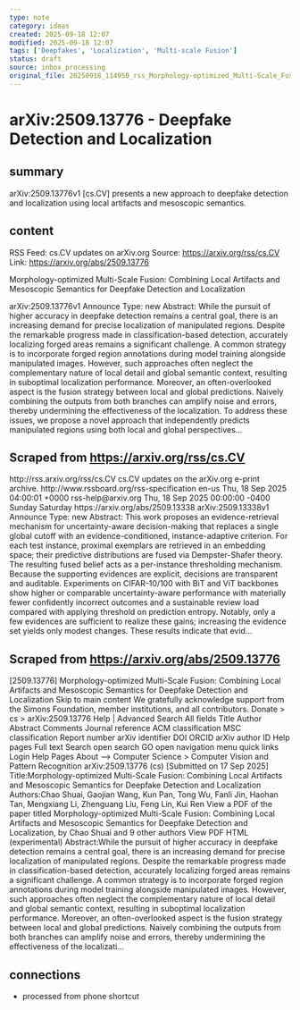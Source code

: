 ```yaml
---
type: note
category: ideas
created: 2025-09-18 12:07
modified: 2025-09-18 12:07
tags: ['Deepfakes', 'Localization', 'Multi-scale Fusion']
status: draft
source: inbox_processing
original_file: 20250918_114950_rss_Morphology-optimized_Multi-Scale_Fusion__Combining.txt
---
```


# arXiv:2509.13776 - Deepfake Detection and Localization

## summary
arXiv:2509.13776v1 [cs.CV] presents a new approach to deepfake detection and localization using local artifacts and mesoscopic semantics.

## content
RSS Feed: cs.CV updates on arXiv.org
Source: https://arxiv.org/rss/cs.CV
Link: https://arxiv.org/abs/2509.13776

Morphology-optimized Multi-Scale Fusion: Combining Local Artifacts and Mesoscopic Semantics for Deepfake Detection and Localization

arXiv:2509.13776v1 Announce Type: new Abstract: While the pursuit of higher accuracy in deepfake detection remains a central goal, there is an increasing demand for precise localization of manipulated regions. Despite the remarkable progress made in classification-based detection, accurately localizing forged areas remains a significant challenge. A common strategy is to incorporate forged region annotations during model training alongside manipulated images. However, such approaches often neglect the complementary nature of local detail and global semantic context, resulting in suboptimal localization performance. Moreover, an often-overlooked aspect is the fusion strategy between local and global predictions. Naively combining the outputs from both branches can amplify noise and errors, thereby undermining the effectiveness of the localization. To address these issues, we propose a novel approach that independently predicts manipulated regions using both local and global perspectives...

## Scraped from https://arxiv.org/rss/cs.CV
<?xml version='1.0' encoding='UTF-8'?>
<rss xmlns:arxiv="http://arxiv.org/schemas/atom" xmlns:dc="http://purl.org/dc/elements/1.1/" xmlns:atom="http://www.w3.org/2005/Atom" xmlns:content="http://purl.org/rss/1.0/modules/content/" version="2.0">
  <channel>
    <title>cs.CV updates on arXiv.org</title>
    <link>http://rss.arxiv.org/rss/cs.CV</link>
    <description>cs.CV updates on the arXiv.org e-print archive.</description>
    <atom:link href="http://rss.arxiv.org/rss/cs.CV" rel="self" type="application/rss+xml"/>
    <docs>http://www.rssboard.org/rss-specification</docs>
    <language>en-us</language>
    <lastBuildDate>Thu, 18 Sep 2025 04:00:01 +0000</lastBuildDate>
    <managingEditor>rss-help@arxiv.org</managingEditor>
    <pubDate>Thu, 18 Sep 2025 00:00:00 -0400</pubDate>
    <skipDays>
      <day>Sunday</day>
      <day>Saturday</day>
    </skipDays>
    <item>
      <title>Proximity-Based Evidence Retrieval for Uncertainty-Aware Neural Networks</title>
      <link>https://arxiv.org/abs/2509.13338</link>
      <description>arXiv:2509.13338v1 Announce Type: new 
Abstract: This work proposes an evidence-retrieval mechanism for uncertainty-aware decision-making that replaces a single global cutoff with an evidence-conditioned, instance-adaptive criterion. For each test instance, proximal exemplars are retrieved in an embedding space; their predictive distributions are fused via Dempster-Shafer theory. The resulting fused belief acts as a per-instance thresholding mechanism. Because the supporting evidences are explicit, decisions are transparent and auditable. Experiments on CIFAR-10/100 with BiT and ViT backbones show higher or comparable uncertainty-aware performance with materially fewer confidently incorrect outcomes and a sustainable review load compared with applying threshold on prediction entropy. Notably, only a few evidences are sufficient to realize these gains; increasing the evidence set yields only modest changes. These results indicate that evid...


## Scraped from https://arxiv.org/abs/2509.13776
[2509.13776] Morphology-optimized Multi-Scale Fusion: Combining Local Artifacts and Mesoscopic Semantics for Deepfake Detection and Localization Skip to main content We gratefully acknowledge support from the Simons Foundation, member institutions, and all contributors. Donate &gt; cs &gt; arXiv:2509.13776 Help | Advanced Search All fields Title Author Abstract Comments Journal reference ACM classification MSC classification Report number arXiv identifier DOI ORCID arXiv author ID Help pages Full text Search open search GO open navigation menu quick links Login Help Pages About --> Computer Science > Computer Vision and Pattern Recognition arXiv:2509.13776 (cs) [Submitted on 17 Sep 2025] Title:Morphology-optimized Multi-Scale Fusion: Combining Local Artifacts and Mesoscopic Semantics for Deepfake Detection and Localization Authors:Chao Shuai, Gaojian Wang, Kun Pan, Tong Wu, Fanli Jin, Haohan Tan, Mengxiang Li, Zhenguang Liu, Feng Lin, Kui Ren View a PDF of the paper titled Morphology-optimized Multi-Scale Fusion: Combining Local Artifacts and Mesoscopic Semantics for Deepfake Detection and Localization, by Chao Shuai and 9 other authors View PDF HTML (experimental) Abstract:While the pursuit of higher accuracy in deepfake detection remains a central goal, there is an increasing demand for precise localization of manipulated regions. Despite the remarkable progress made in classification-based detection, accurately localizing forged areas remains a significant challenge. A common strategy is to incorporate forged region annotations during model training alongside manipulated images. However, such approaches often neglect the complementary nature of local detail and global semantic context, resulting in suboptimal localization performance. Moreover, an often-overlooked aspect is the fusion strategy between local and global predictions. Naively combining the outputs from both branches can amplify noise and errors, thereby undermining the effectiveness of the localizati...


## connections
- processed from phone shortcut
